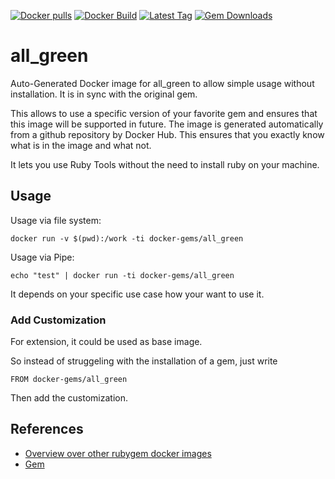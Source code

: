 [![Docker pulls](https://img.shields.io/docker/pulls/rubygem/all_green.svg)](https://hub.docker.com/r/rubygem/all_green/)
[![Docker Build](https://img.shields.io/docker/automated/rubygem/all_green.svg)](https://hub.docker.com/r/rubygem/all_green/)
[![Latest Tag](https://img.shields.io/github/tag/docker-rubygem/all_green.svg)](https://hub.docker.com/r/rubygem/all_green/)
[![Gem Downloads](https://img.shields.io/gem/dt/all_green.svg)](https://rubygems.org/gems/all_green/)
# all_green

Auto-Generated Docker image for all_green to allow simple usage without installation.
It is in sync with the original gem.

This allows to use a specific version of your favorite gem and ensures that this image will be supported in future.
The image is generated automatically from a github repository by Docker Hub.
This ensures that you exactly know what is in the image and what not.

It lets you use Ruby Tools without the need to install ruby on your machine.

## Usage

Usage via file system:

`docker run -v $(pwd):/work -ti docker-gems/all_green`

Usage via Pipe:

`echo "test" | docker run -ti docker-gems/all_green`

It depends on your specific use case how your want to use it.

### Add Customization

For extension, it could be used as base image.

So instead of struggeling with the installation of a gem, just write

`FROM docker-gems/all_green`

Then add the customization.

## References

 - [Overview over other rubygem docker images](https://github.com/thinkbot/docker-rubygem)
 - [Gem](https://rubygems.org/gems/all_green/)
